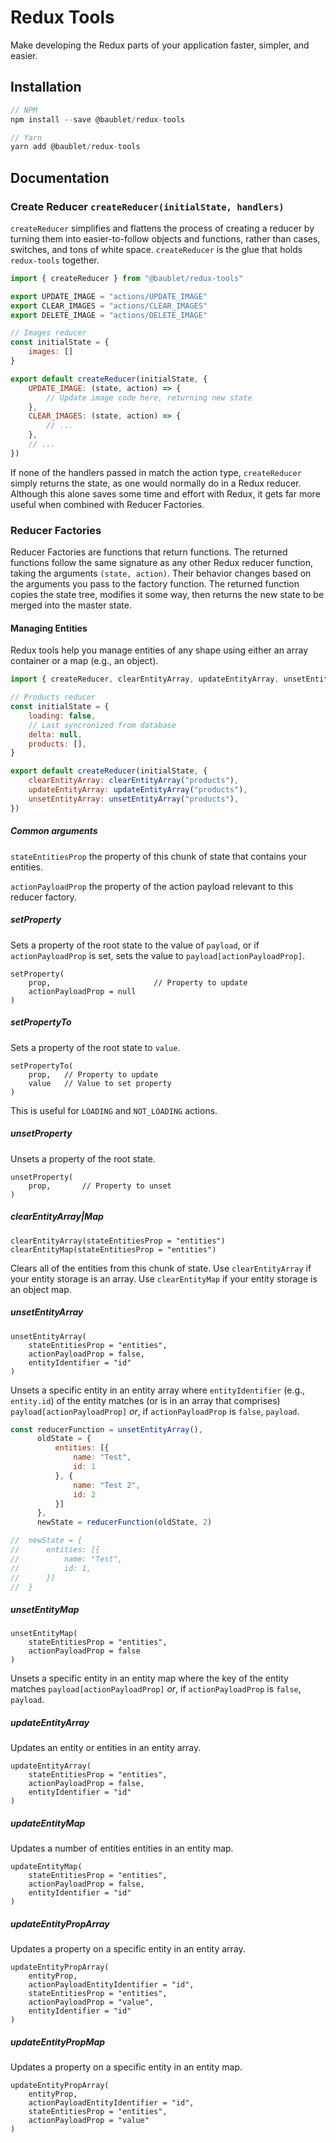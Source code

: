 # Redux Tools

Make developing the Redux parts of your application faster, simpler, and easier.

## Installation

```js
// NPM
npm install --save @baublet/redux-tools

// Yarn
yarn add @baublet/redux-tools
```

## Documentation

### Create Reducer `createReducer(initialState, handlers)`

`createReducer` simplifies and flattens the process of creating a reducer by turning them into easier-to-follow objects and functions, rather than cases, switches, and tons of white space. `createReducer` is the glue that holds `redux-tools` together.

```js
import { createReducer } from "@baublet/redux-tools"

export UPDATE_IMAGE = "actions/UPDATE_IMAGE"
export CLEAR_IMAGES = "actions/CLEAR_IMAGES"
export DELETE_IMAGE = "actions/DELETE_IMAGE"

// Images reducer
const initialState = {
    images: []
}

export default createReducer(initialState, {
    UPDATE_IMAGE: (state, action) => {
        // Update image code here, returning new state
    },
    CLEAR_IMAGES: (state, action) => {
        // ...
    },
    // ...
})
```

If none of the handlers passed in match the action type, `createReducer` simply returns the state, as one would normally do in a Redux reducer. Although this alone saves some time and effort with Redux, it gets far more useful when combined with Reducer Factories.

### Reducer Factories

Reducer Factories are functions that return functions. The returned functions follow the same signature as any other Redux reducer function, taking the arguments `(state, action)`. Their behavior changes based on the arguments you pass to the factory function. The returned function copies the state tree, modifies it some way, then returns the new state to be merged into the master state.

#### Managing Entities

Redux tools help you manage entities of any shape using either an array container or a map (e.g., an object).

```js
import { createReducer, clearEntityArray, updateEntityArray, unsetEntityArray } from "@baublet/redux-tools"

// Products reducer
const initialState = {
    loading: false,
    // Last syncronized from database
    delta: null,
    products: [],
}

export default createReducer(initialState, {
    clearEntityArray: clearEntityArray("products"),
    updateEntityArray: updateEntityArray("products"),
    unsetEntityArray: unsetEntityArray("products"),
})
```

##### Common arguments

`stateEntitiesProp` the property of this chunk of state that contains your entities.

`actionPayloadProp` the property of the action payload relevant to this reducer factory.

##### setProperty

Sets a property of the root state to the value of `payload`, or if `actionPayloadProp` is set, sets the value to `payload[actionPayloadProp]`.

```
setProperty(
    prop,                       // Property to update
    actionPayloadProp = null
)
```

##### setPropertyTo

Sets a property of the root state to `value`.

```
setPropertyTo(
    prop,   // Property to update
    value   // Value to set property
)
```

This is useful for `LOADING` and `NOT_LOADING` actions.

##### unsetProperty

Unsets a property of the root state.

```
unsetProperty(
    prop,       // Property to unset
)
```

##### clearEntityArray|Map
```
clearEntityArray(stateEntitiesProp = "entities")
clearEntityMap(stateEntitiesProp = "entities")
```

Clears all of the entities from this chunk of state. Use `clearEntityArray` if your entity storage is an array. Use `clearEntityMap` if your entity storage is an object map.

##### unsetEntityArray
```
unsetEntityArray(
    stateEntitiesProp = "entities",
    actionPayloadProp = false,
    entityIdentifier = "id"
)
```

Unsets a specific entity in an entity array where `entityIdentifier` (e.g., `entity.id`) of the entity matches (or is in an array that comprises) `payload[actionPayloadProp]` _or_, if `actionPayloadProp` is `false`, `payload`.

```js
const reducerFunction = unsetEntityArray(),
      oldState = {
          entities: [{
              name: "Test",
              id: 1
          }, {
              name: "Test 2",
              id: 2
          }]
      },
      newState = reducerFunction(oldState, 2)

//  newState = {
//      entities: [{
//          name: "Test",
//          id: 1,
//      }]
//  }
```

##### unsetEntityMap
```
unsetEntityMap(
    stateEntitiesProp = "entities",
    actionPayloadProp = false
)
```

Unsets a specific entity in an entity map where the key of the entity matches `payload[actionPayloadProp]` _or_, if `actionPayloadProp` is `false`, `payload`.

##### updateEntityArray

Updates an entity or entities in an entity array.

```
updateEntityArray(
    stateEntitiesProp = "entities",
    actionPayloadProp = false,
    entityIdentifier = "id"
)
```

##### updateEntityMap

Updates a number of entities entities in an entity map.

```
updateEntityMap(
    stateEntitiesProp = "entities",
    actionPayloadProp = false,
    entityIdentifier = "id"
)
```

##### updateEntityPropArray

Updates a property on a specific entity in an entity array.

```
updateEntityPropArray(
    entityProp,
    actionPayloadEntityIdentifier = "id",
    stateEntitiesProp = "entities",
    actionPayloadProp = "value",
    entityIdentifier = "id"
)
```

##### updateEntityPropMap

Updates a property on a specific entity in an entity map.

```
updateEntityPropArray(
    entityProp,
    actionPayloadEntityIdentifier = "id",
    stateEntitiesProp = "entities",
    actionPayloadProp = "value"
)
```